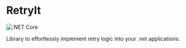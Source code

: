 # RetryIt
![.NET Core](https://github.com/fauresco/retryit/workflows/.NET%20Core/badge.svg)

Library to effortlessly implement retry logic into your .net applications.

